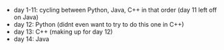 - day 1-11: cycling between Python, Java, C++ in that order (day 11 left off on Java)
- day 12: Python (didnt even want to try to do this one in C++)
- day 13: C++ (making up for day 12)
- day 14: Java
